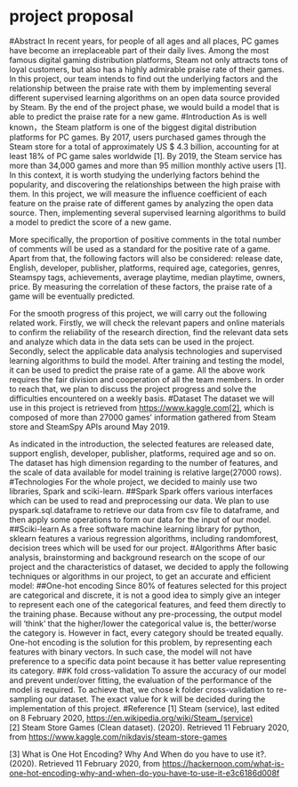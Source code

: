 project proposal
================
#Abstract
In recent years, for people of all ages and all places, PC games have become an irreplaceable part of their daily lives. Among the most famous digital gaming distribution platforms, Steam not only attracts tons of loyal customers, but also has a highly admirable praise rate of their games. In this project, our team intends to find out the underlying factors and the relationship between the praise rate with them by implementing several different supervised learning algorithms on an open data source provided by Steam. By the end of the project phase, we would build a model that is able to predict the praise rate for a new game.
#Introduction
As is well known，the Steam platform is one of the biggest digital distribution platforms for PC games. By 2017, users purchased games through the Steam store for a total of approximately US $ 4.3 billion, accounting for at least 18% of PC game sales worldwide [1]. By 2019, the Steam service has more than 34,000 games and more than 95 million monthly active users [1]. In this context, it is worth studying the underlying factors behind the popularity, and discovering the relationships between the high praise with them.
In this project, we will measure the influence coefficient of each feature on the praise rate of different games by analyzing the open data source. Then, implementing several supervised learning algorithms to build a model to predict the score of a new game.

More specifically, the proportion of positive comments in the total number of comments will be used as a standard for the positive rate of a game. Apart from that, the following factors will also be considered: release date, English, developer, publisher, platforms, required age, categories, genres, Steamspy tags, achievements, average playtime, median playtime, owners, price. By measuring the correlation of these factors,  the praise rate of a game will be eventually predicted.

For the smooth progress of this project, we will carry out the following related work. Firstly, we will check the relevant papers and online materials to confirm the reliability of the research direction, find the relevant data sets and analyze which data in the data sets can be used in the project. Secondly, select the applicable data analysis technologies and supervised learning algorithms to build the model. After training and testing the model, it can be used to predict the praise rate of a game. All the above work requires the fair division and cooperation of all the team members. In order to reach that, we plan to discuss the project progress and solve the difficulties encountered on a weekly basis.
#Dataset
The dataset we will use in this project is retrieved from https://www.kaggle.com[2], which is composed of more than 27000 games’ information gathered from Steam store and SteamSpy APIs around May 2019. 

As indicated in the introduction, the selected features are released date, support english, developer, publisher, platforms, required age and so on. The dataset has high dimension regarding to the number of features, and the scale of data available for model training is relative large(27000 rows).
#Technologies
For the whole project, we decided to mainly use two libraries, Spark and sciki-learn.
##Spark
Spark offers various interfaces which can be used to read and preprocessing our data.             We plan to use pyspark.sql.dataframe to retrieve our data from csv file to dataframe, and then apply some operations to form our data for the input of our model.
##Sciki-learn
As a free software machine learning library for python, sklearn features a various regression algorithms, including randomforest, decision trees which will be used for our project.
#Algorithms
After basic analysis, brainstorming and background research on the scope of our project and the characteristics of dataset, we decided to apply the following techniques or algorithms in our project, to get an accurate and efficient model:
##One-hot encoding
Since 80% of features selected for this project are categorical and discrete, it is not a good idea to simply give an integer to represent each one of the categorical features, and feed them directly to the training phase. Because without any pre-processing, the output model will ‘think’ that the higher/lower the categorical value is, the better/worse the category is. However in fact, every category should be treated equally.
One-hot encoding is the solution for this problem, by representing each features with binary vectors. In such case, the model will not have preference to a specific data point because it has better value representing its category.
##K fold cross-validation
To assure the accuracy of our model and prevent under/over fitting, the evaluation of the performance of the model is required. To achieve that, we chose k folder cross-validation to re-sampling our dataset. The exact value for k will be decided during the implementation of this project.
#Reference
[1] Steam (service), last edited on 8 February 2020, https://en.wikipedia.org/wiki/Steam_(service)<br>
[2] Steam Store Games (Clean dataset). (2020). Retrieved 11 February 2020, from https://www.kaggle.com/nikdavis/steam-store-games<br>

[3] What is One Hot Encoding? Why And When do you have to use it?. (2020). Retrieved 11 February 2020, from 
https://hackernoon.com/what-is-one-hot-encoding-why-and-when-do-you-have-to-use-it-e3c6186d008f<br>
